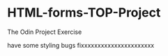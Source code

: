 # HTML-forms-TOP-Project
The Odin Project Exercise 


have some styling bugs fixxxxxxxxxxxxxxxxxxxxxx
